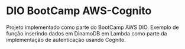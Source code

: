 # DIO BootCamp AWS-Cognito

Projeto implementado como parte do BootCamp AWS DIO. 
Exemplo de função inserindo dados em DinamoDB em Lambda como parte da implementação de autenticação usando Cognito.